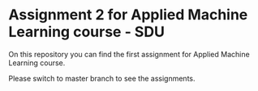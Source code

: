# Assignment 2 for Applied Machine Learning course - SDU

On this repository you can find the first assignment for Applied Machine Learning course. 

Please switch to master branch to see the assignments.
